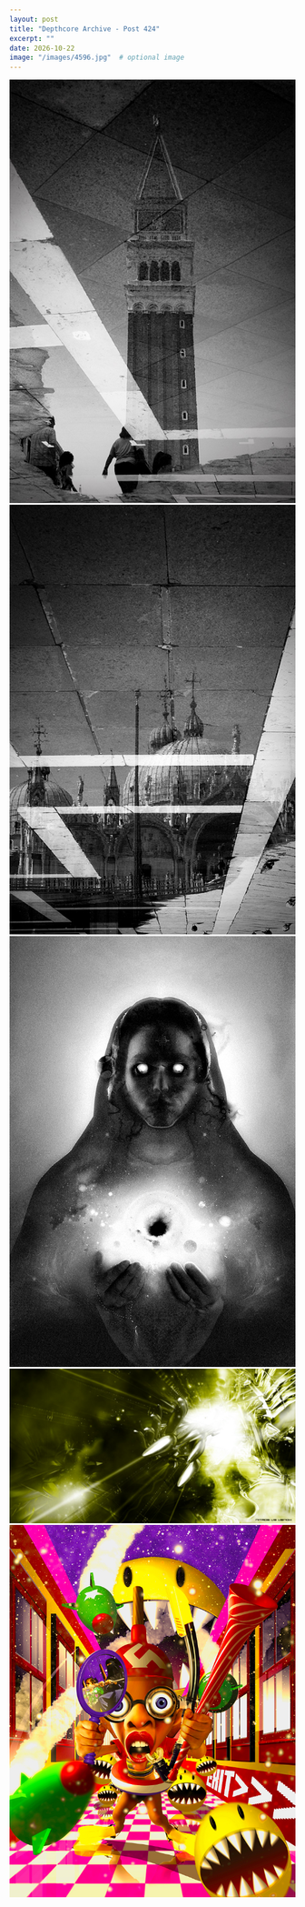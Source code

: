 ```yaml
---
layout: post
title: "Depthcore Archive - Post 424"
excerpt: ""
date: 2026-10-22
image: "/images/4596.jpg"  # optional image
---
```


<img src="/images/4596.jpg">
<img src="/images/4597.jpg" alt="4597.jpg"/>
<img src="/images/4599.jpg" alt="4599.jpg"/>
<img src="/images/460.jpg" alt="460.jpg"/>
<img src="/images/4600.jpg" alt="4600.jpg"/>

